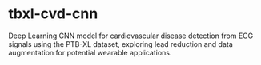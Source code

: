 # tbxl-cvd-cnn
Deep Learning CNN model for cardiovascular disease detection from ECG signals using the PTB-XL dataset, exploring lead reduction and data augmentation for potential wearable applications.
